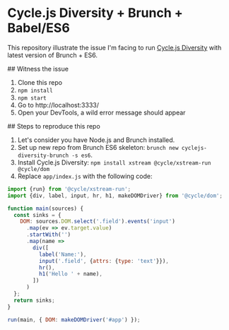 # Cycle.js Diversity + Brunch + Babel/ES6

This repository illustrate the issue I'm facing to run [Cycle.js Diversity](https://github.com/cyclejs/core/releases/tag/v7.0.0) with latest version of Brunch + ES6.

## Witness the issue

1. Clone this repo
2. `npm install`
3. `npm start`
4. Go to http://localhost:3333/
5. Open your DevTools, a wild error message should appear

## Steps to reproduce this repo

1. Let's consider you have Node.js and Brunch installed.
2. Set up new repo from Brunch ES6 skeleton: `brunch new cyclejs-diversity-brunch -s es6`.
3. Install Cycle.js Diversity: `npm install xstream @cycle/xstream-run @cycle/dom`
4. Replace `app/index.js` with the following code:

```javascript
import {run} from '@cycle/xstream-run';
import {div, label, input, hr, h1, makeDOMDriver} from '@cycle/dom';

function main(sources) {
  const sinks = {
    DOM: sources.DOM.select('.field').events('input')
      .map(ev => ev.target.value)
      .startWith('')
      .map(name =>
        div([
          label('Name:'),
          input('.field', {attrs: {type: 'text'}}),
          hr(),
          h1('Hello ' + name),
        ])
      )
  };
  return sinks;
}

run(main, { DOM: makeDOMDriver('#app') });
```
